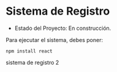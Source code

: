 <h1> Sistema de Registro </h1>

- Estado del Proyecto: En construcción.

Para ejecutar el sistema, debes poner:

```npm install react```

sistema de registro 2
